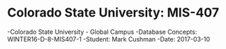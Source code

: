 # Colorado State University: MIS-407

-Colorado State University - Global Campus
-Database Concepts: WINTER16-D-8-MIS407-1
-Student: Mark Cushman
-Date: 2017-03-10
